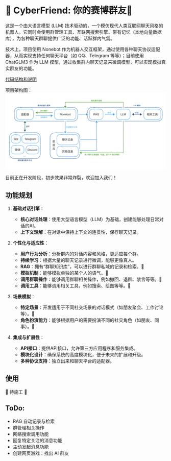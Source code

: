# 🚧 CyberFriend: 你的赛博群友🤖
这是一个由大语言模型 (LLM) 技术驱动的，一个模仿现代人类互联网聊天风格的机器人。它同时会使用群管理工具、互联网搜索引擎、带有记忆（本地向量数据库），为各种聊天群聊提供广泛的功能、活跃群内气氛。

技术上，项目使用 Nonebot 作为机器人交互框架，通过使用各种聊天协议适配器，从而实现支持任何聊天平台（如 QQ、Telegram 等等）；目前使用 ChatGLM3 作为 LLM 模型，通过收集群内聊天记录来微调模型，可以实现模拟真实群友的功能。

[代码结构和说明](resources/code_structure.md)

项目架构图：
![](resources/structure.png)

目前正在开发阶段，初步效果非常炸裂，欢迎加入我们！

## 功能规划

1. **基础对话引擎**：
   - **核心对话处理**：使用大型语言模型（LLM）为基础，创建能够处理日常对话的AI。
   - **上下文理解**：在对话中保持上下文的连贯性，保存聊天记录。

2. **个性化与适应性**：
   - **用户行为分析**：分析群内的对话内容和风格，更适应每个群。
   - **持续学习**：根据大量的聊天记录进行微调，能够更像真人。
   - **RAG**：拥有“群聊知识库”，可以进行群聊私域的记录和检索。🚧
   - **模拟机制**：能够模拟单独的某个人的语气。🚧
   - **调用群聊操作**：能够调用群聊相关操作，例如撤回、退群、禁言等等。🚧
   - **调用工具**：能够调用相关工具，例如搜索、绘图等等。🚧

3. **场景模拟**：
   - **特定场景**：开发适用于不同社交场景的对话模式（如朋友聚会、工作讨论等）。🚧
   - **角色扮演能力**：能够根据用户的需要扮演不同的社交角色（如朋友、同事）。🚧

4. **集成与扩展性**：
   - **API接口**：提供API接口，允许第三方应用程序和服务集成。
   - **模块化设计**：确保系统的高度模块化，便于未来的扩展和升级。
   - **多种协议支持**：独立出来和聊天平台的适配器。

## 使用

🚧 待施工 🚧

## ToDo:
   - RAG 自动记录与检索
   - 群管理相关操作
   - 网络搜索调用功能
   - 回复特定关注的消息功能
   - 主动发起消息功能
   - 创建网页游戏：找出 AI 群友
